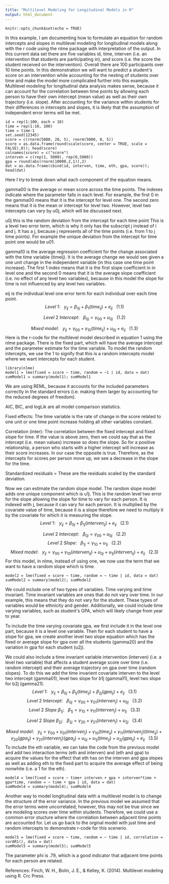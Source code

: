 ```yaml
---
title: "Multilevel Modeling for Longitudinal Models in R"
output: html_document
---
```


```{r setup, include=FALSE}
knitr::opts_chunk$set(echo = TRUE)
```
In this example, I am documenting how to formulate an equation for random intercepts and slopes in multilevel modeling for longitudinal models along with the r code using the nlme package with interpretation of the output.  In this current data set there are five variables id, time, interven (i.e. an intervention that students are participating in), and score (i.e. the score the student received on the intervention).    Overall there are 100 participants over 10 time points.  In this demonstration we will want to predict a student's score on an intervention while accounting for the nesting of students over time and make the model more complicated further into this example.  Multilevel modeling for longitudinal data analysis makes sense, because it can account for the correlation between time points by allowing each person to have their own intercept (mean value) as well as their own trajectory (i.e. slope).  After accounting for the variance within students for their differences in intercepts and slopes, it is likely that the assumption of independent error terms will be met.
```{r}
id = rep(1:100, each = 10)
time = rep(1:10, 100)
time = time-1
set.seed(12345)
score = c(rnorm(5000, 20, 5), rnorm(5000, 0, 5))
score = as.data.frame(round(scale(score, center = TRUE, scale = FALSE),0)); head(score)
colnames(score) = c("score")
interven = c(rep(1, 5000), rep(0,5000))
gpa = round(abs(rnorm(10000,2,1)),2)
dat = as.data.frame(cbind(id, interven, time, eth, gpa, score)); head(dat)
```
Here I try to break down what each component of the equation means.

gamma00 is the average or mean score across the time points.  The indexes indicate where the parameter falls in each level.  For example, the first 0 in the gamma00 means that it is the intercept for level one.  The second zero means that it is the mean or intercept for level two.  However, level two intercepts can vary by u0j, which will be discussed next. 

u0j this is the random deviation from the intercept for each time point  This is a level two error term, which is why it only has the subscript j instead of i and j.  It has a j, because j represents all of the time points (i.e. from 1 to j time points).  For example the unique deviation from the intercept for time point one would be u01.  

gamma10 is the average regression coefficient for the change associated with the time variable (timeij).  It is the average change we would see given a one unit change in the independent variable (in this case one time point increase).  The first 1 index means that it is the first slope coefficient in in level one and the second 0 means that it is the average slope coefficient (i.e. no effect of any level two variables), because in this model the slope for time is not influenced by any level two variables.   

eij is the individual level one error term for each individual over each time point.
 $$ Level~1:~~~{y_{ij} = \beta_{0j} + \beta_{1}(time_{ij}) + e_{ij}}~~~ (1.1)$$

$$ Level~2~Intercept:~~~{\beta_{0j} = \gamma_{00} + u_{0j}} ~~~ (1.2)$$

$$Mixed~model: ~~~{y_{ij} = \gamma_{00} + \gamma_{10}(time_{ij}) + u_{0j} + e_{ij}} ~~~(1.3)$$
Here is the r-code for the multilevel model described in equation 1 using the nlme package.  There is the fixed part, which will have the average intercept and the parameter estimate for the time variable. To model the random intercepts, we use the 1 to signify that this is a random intercepts model where we want intercepts for each student.   
```{r}
library(nlme)
model1 = lme(fixed = score ~ time, random = ~1 | id, data = dat)
sumModel1 = summary(model1); sumModel1
```
We are using REML, because it accounts for the included parameters correctly in the standard errors (i.e. making them larger by accounting for the reduced degrees of freedom). 

AIC, BIC, and logLik are all model comparison statistics.

Fixed effects: The time variable is the rate of change in the score related to one unit or one time point increase holding all other variables constant.

Correlation (inter): The correlation between the fixed intercept and fixed slope for time.  If the value is above zero, then we could say that as the intercept (i.e. mean values) increase so does the slope.  So for a positive relationship, a person who starts with a higher intercept will increase as their score increases.  In our case the opposite is true.  Therefore, as the intercepts for scores per person move up, we see a decrease in the slope for the time.

Standardized residuals = These are the residuals scaled by the standard deviation.

Now we can estimate the random slope model.  The random slope model adds one unique component which is u1j.  This is the random level two error for the slope allowing the slope for time to vary for each person.  It is indexed with j, because it can vary for each person.  It is multiplied by the covariate value of time, because it is a slope therefore we need to multiply it by the covariate for which it is measuring the slope.
$$ Level~1:~~~{y_{ij} = \beta_{0j} + \beta_{1j}(interven_{ij}) + e_{ij}}~~~ (2.1)$$

$$ Level~2~Intercept:~~~{\beta_{0j} = \gamma_{00} + u_{0j}} ~~~ (2.2)$$
$$ Level~2~Slope:~~~{\beta_{1j} = \gamma_{10} + u_{1j}} ~~~ (2.2)$$
$$ Mixed~model:~~~{y_{ij} = \gamma_{00} + \gamma_{10}(interven_{ij}) +u_{0j} + u_{1j}(interven_{ij}) + e_{ij}}~~~ (2.3)$$
For this model, in nlme, instead of using one, we now use the term that we want to have a random slope which is time.
```{r}
model2 = lme(fixed = score ~ time, random = ~ time | id, data = dat)
sumModel2 = summary(model2); sumModel2
```
We could include one of two types of variables.  Time varying and time invariant.  Time invariant variables are ones that do not vary over time.  In our example, this means that they do not vary for the student.  These types of variables would be ethnicity and gender.  Additionally, we could include time varying variables, such as student's GPA, which will likely change from year to year.


To include the time varying covariate gpa, we first include it in the level one part, because it is a level one variable.  Then for each student to have a slope for gpa, we create another level two slope equation which has the fixed or average slope for gpa over all the students (gamma20) and the variation in gpa for each student (u2j).

We could also include a time invariant variable intervention (interven) (i.e. a level two variable) that affects a student average score over time (i.e. random intercept) and their average trajectory on gpa over time (random slopes).  To do this we add the time invarient covariate interven to the level two intercept (gamma01), level two slope for b1j (gamma11), level two slope for b2j (gamma21).
$$ Level~1:~~~{y_{ij} = \beta_{0j} + \beta_{1j}(time_{ij}) +\beta_{2j}(gpa_{ij}) + e_{ij}}~~~ (3.1)$$
$$ Level~2~Intercept:~~~{\beta_{0j} = \gamma_{00} +\gamma_{01}(interven_{j})+ u_{0j}} ~~~ (3.2)$$
$$ Level~2~Slope~\beta_{1j}:~~~{\beta_{1j} = \gamma_{10} +\gamma_{11}(interven_{j}) + u_{1j}} ~~~ (3.3)$$


$$ Level~2~Slope~\beta_{2j}:~~~{\beta_{2j} = \gamma_{20}+ \gamma_{21}(interven_{j}) + u_{2j}} ~~~ (3.4)$$

$$ Mixed~model:~~~{y_{ij} = \gamma_{00} + \gamma_{01}(interven_{j})+ \gamma_{10}(time_{ij}) + \gamma_{11}(interven_{j})(time_{ij})  +\gamma_{20}(gpa_{ij}) + \gamma_{21}(interven_{j})(gpa_{ij}) +u_{0j} + u_{1j}(time_{ij}) +u_{2j}(gpa_{ij}) + e_{ij}}~~~ (3.5)$$
To include the eth variable, we can take the code from the previous model and add two interaction terms (eth and interven) and (eth and gpa) to acquire the values for the effect that eth has on the interven and gpa slopes as well as adding eth to the fixed part to acquire the average effect of being nonwhite (i.e. a 1 for the eth).
```{r}
model4 = lme(fixed = score ~ time+ interven + gpa + interven*time + gpa*time, random = ~ time + gpa | id, data = dat)
sumModel4 = summary(model4); sumModel4
```
Another way to model longitudinal data with a multilevel model is to change the structure of the error variance.  In the previous model we assumed that the error terms were uncorrelated; however, this may not be true since we are modeling scores over time within students.  Therefore, we could use a common error stucture where the correlation between adjacent time points are accounted for.  Let us go back to the orginal model with just time and random intercepts to demonstrate r-code for this scenerio.
```{r}
model5 = lme(fixed = score ~ time, random = ~ time | id, correlation = corAR1(), data = dat)
sumModel5 = summary(model5); sumModel5
```
The parameter phi is .79, which is a good indicator that adjacent time points for each person are related.

References:
Finch, W. H., Bolin, J. E., & Kelley, K. (2014). Multilevel modeling using R. Crc Press.

